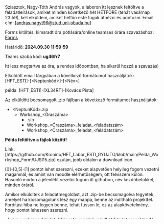 Sziasztok, Nagy-Tóth András vagyok, a laboron itt lesznek feltöltve a feladatleírások, amiket minden következő hét HÉTFŐRE (tehát vasárnap 23:59), kell elküldeni, amiket hétfőn este fogok átnézni és pontozni.
Email cím: [andras.nagyt96@stud.uni-obuda.hu]

<!DOCTYPE html>
<html lang="en">
<head>
    <meta charset="UTF-8">
    <meta name="viewport" content="width=device-width, initial-scale=1.0">
</head>
<body>
    <div class="container">
        <p>Forms kitöltés, kimaradt óra pótlására/online teamses órára szavazáshoz: <a href="https://forms.gle/gtKpdNXhNfb9gjQm6" target="_blank">Forms</a></p>
        <p>Határidő: <strong>2024.09.30 11:59:59</strong></p>
        <p>Teams szoba kód: <strong>ug46fr7</strong></p>
        <p>Itt lesz megtartva az óra, a rendes időpontban, ha sikerül hozzá a szavazás)</p>
    </div>
    <div class="container">
        <p>Elküldött email tárgyában a következő formátumot használjátok: <span class="example">[HFT_ESTI]-[&lt;Neptunkód&gt;]-[&lt;Név&gt;]</span></p>
        <p>példa: <span class="example">[HFT_ESTI]-[XL34RT]-[Kovács Pista]</span></p>
    </div>
    <div class="container">
        <p>Az elküldött becsomagolt .zip fájlban a következő formátumot használjátok:</p>
        <div class="structure">
            <ul>
                <li>&lt;NeptunKód&gt;.zip
                    <ul>
                        <li>Workshop_&lt;Óraszáma&gt;
                            <ul>
                                <li>.sln</li>
                                <li>Workshop_&lt;Óraszáma&gt;_feladat_&lt;feladatszám&gt;</li>
                                <li>Workshop_&lt;Óraszáma&gt;_feladat_&lt;feladatszám&gt;</li>
                            </ul>
                        </li>
                    </ul>
                </li>
            </ul>
        </div>
    </div>
    <div class="container">
        <p><strong>Példa feltöltve a fájlok között!</strong></p>
        <p>Link: [https://github.com/Kronino/HFT_Labor_ESTI_GYUJTO/blob/main/Pelda_Workshop_Form/UJSI15.zip]  ezután, jobb oldalon a download icon.</p>
    </div>
</body>
</html>

[0]-[0,5]-[1] pontot lehet szerezni, ezeket alapvetően helyileg fogom vezetni magamnál, és amint van moodle elérhetőségem, ott felviszem külön.
Hasonló módon a jelenlétit vezetni fogom itt githubon, név kezdőbetükkel, minden óráról.

Amikor elkülditek a feladatmegoldást, azt .zip-be becsomagolva tegyétek, amelyet ha kicsomagolunk lesz egy mappa, benne az indítható projekttel. 
Fordítási hiba ne legyen benne, tehát fusson le, ez az alapkövetelmény, hogy pontot lehessen szerezni.

1. óra workshop feladat: [delegate_events], mindkét feladat megoldandó benne, határidő: [2024.09.15 23:59]
2. óra workshop feladat: [Workshop_2_Hazifeladat], a leírás a template projektben van. Ezt a projektet használjátok, és írjátok át benne sajátra a formai követelmény szerint.

Amikor jön a megoldás, azonosítás szempontjából kérlek adjátok meg a neveteket, illetve (habár még nem tudom nézni) a neptunkódotokat is, ez késöbbiekben fontos lesz.

Az órai alapkövetelmény a feltett videók megtekintése, mert elsősorban a feladatok megoldásán kell dolgozni az óra nagyobb felében, míg fél órában az anyag egyszerűbb átismétlése folyik.
